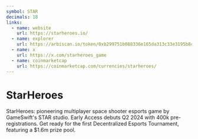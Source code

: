 ```yaml
---
symbol: STAR
decimals: 18
links:
  - name: website
    url: https://starheroes.io/
  - name: explorer
    url: https://arbiscan.io/token/0xb299751b088336e165da313c33e3195b8c6663a6
  - name: x
    url: https://x.com/starheroes_game
  - name: coinmarketcap
    url: https://coinmarketcap.com/currencies/starheroes/
---
```


# StarHeroes

StarHeroes: pioneering multiplayer space shooter esports game by GameSwift's STAR studio. Early Access debuts Q2 2024 with 400k pre-registrations. Get ready for the first Decentralized Esports Tournament, featuring a $1.6m prize pool.

